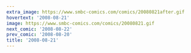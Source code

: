 ```yaml
---
extra_image: https://www.smbc-comics.com/comics/20080821after.gif
hovertext: '2008-08-21'
image: https://www.smbc-comics.com/comics/20080821.gif
next_comic: '2008-08-22'
prev_comic: '2008-08-20'
title: '2008-08-21'
---
```


